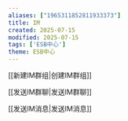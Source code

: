 ```yaml
---
aliases: ["1965311852811933373"]
title: IM
created: 2025-07-15
modified: 2025-07-15
tags: ['ESB中心']
theme: ESB中心
---
```


[[新建IM群组|创建IM群组]]

[[发送IM群聊|发送IM群聊]]

[[发送IM消息|发送IM消息]]